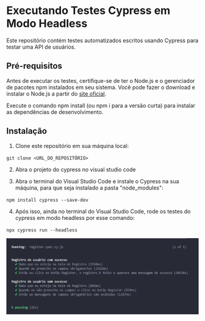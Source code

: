 # Executando Testes Cypress em Modo Headless

Este repositório contém testes automatizados escritos usando Cypress para testar uma API de usuários.

## Pré-requisitos

Antes de executar os testes, certifique-se de ter  o Node.js e o gerenciador de pacotes npm instalados em seu sistema. Você pode fazer o download e instalar o Node.js a partir do [site oficial](https://nodejs.org/). 

Execute o comando npm install (ou npm i para a versão curta) para instalar as dependências de desenvolvimento.

## Instalação

1. Clone este repositório em sua máquina local:

`git clone <URL_DO_REPOSITÓRIO>`

2. Abra o projeto do cypress no visual studio code

3. Abra o terminal do Visual Studio Code e instale o Cypress na sua máquina, para que seja instalado a pasta "node_modules":

``npm install cypress --save-dev``

4. Após isso, ainda no terminal do Visual Studio Code, rode os testes do cypress em modo headless por esse comando:

`npx cypress run --headless`

![alt text](image.png)